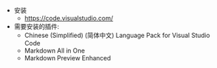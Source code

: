 - 安装
	- https://code.visualstudio.com/
- 需要安装的插件:
	- Chinese (Simplified) (简体中文) Language Pack for Visual Studio Code
	- Markdown All in One
	- Markdown Preview Enhanced